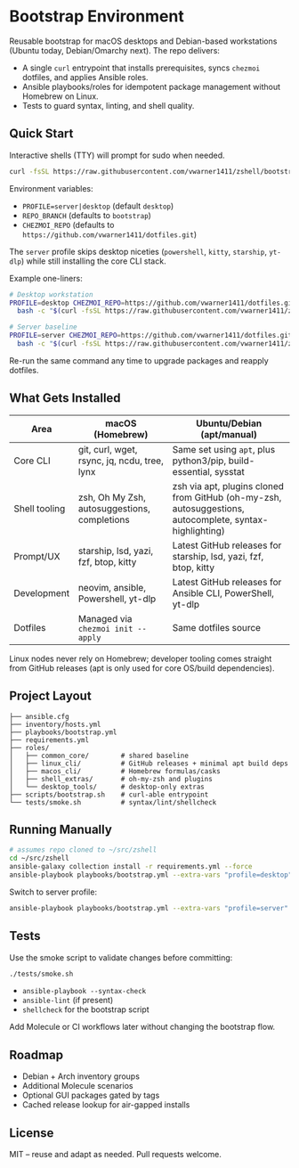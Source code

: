 # Bootstrap Environment

Reusable bootstrap for macOS desktops and Debian-based workstations (Ubuntu today, Debian/Omarchy next). The repo delivers:

- A single `curl` entrypoint that installs prerequisites, syncs `chezmoi` dotfiles, and applies Ansible roles.
- Ansible playbooks/roles for idempotent package management without Homebrew on Linux.
- Tests to guard syntax, linting, and shell quality.

## Quick Start

Interactive shells (TTY) will prompt for sudo when needed.

```bash
curl -fsSL https://raw.githubusercontent.com/vwarner1411/zshell/bootstrap/scripts/bootstrap.sh | bash
```

Environment variables:

- `PROFILE=server|desktop` (default `desktop`)
- `REPO_BRANCH` (defaults to `bootstrap`)
- `CHEZMOI_REPO` (defaults to `https://github.com/vwarner1411/dotfiles.git`)

The `server` profile skips desktop niceties (`powershell`, `kitty`, `starship`, `yt-dlp`) while still installing the core CLI stack.

Example one-liners:

```bash
# Desktop workstation
PROFILE=desktop CHEZMOI_REPO=https://github.com/vwarner1411/dotfiles.git \
  bash -c "$(curl -fsSL https://raw.githubusercontent.com/vwarner1411/zshell/bootstrap/scripts/bootstrap.sh)"

# Server baseline
PROFILE=server CHEZMOI_REPO=https://github.com/vwarner1411/dotfiles.git \
  bash -c "$(curl -fsSL https://raw.githubusercontent.com/vwarner1411/zshell/bootstrap/scripts/bootstrap.sh)"
```

Re-run the same command any time to upgrade packages and reapply dotfiles.

## What Gets Installed

| Area                | macOS (Homebrew)                              | Ubuntu/Debian (apt/manual)                                        |
|---------------------|-----------------------------------------------|-------------------------------------------------------------------|
| Core CLI            | git, curl, wget, rsync, jq, ncdu, tree, lynx  | Same set using `apt`, plus python3/pip, build-essential, sysstat  |
| Shell tooling       | zsh, Oh My Zsh, autosuggestions, completions  | zsh via apt, plugins cloned from GitHub (oh-my-zsh, autosuggestions, autocomplete, syntax-highlighting) |
| Prompt/UX           | starship, lsd, yazi, fzf, btop, kitty         | Latest GitHub releases for starship, lsd, yazi, fzf, btop, kitty  |
| Development         | neovim, ansible, Powershell, yt-dlp           | Latest GitHub releases for Ansible CLI, PowerShell, yt-dlp        |
| Dotfiles            | Managed via `chezmoi init --apply`            | Same dotfiles source                                              |

Linux nodes never rely on Homebrew; developer tooling comes straight from GitHub releases (apt is only used for core OS/build dependencies).

## Project Layout

```
├── ansible.cfg
├── inventory/hosts.yml
├── playbooks/bootstrap.yml
├── requirements.yml
├── roles/
│   ├── common_core/        # shared baseline
│   ├── linux_cli/          # GitHub releases + minimal apt build deps
│   ├── macos_cli/          # Homebrew formulas/casks
│   ├── shell_extras/       # oh-my-zsh and plugins
│   └── desktop_tools/      # desktop-only extras
├── scripts/bootstrap.sh    # curl-able entrypoint
└── tests/smoke.sh          # syntax/lint/shellcheck
```

## Running Manually

```bash
# assumes repo cloned to ~/src/zshell
cd ~/src/zshell
ansible-galaxy collection install -r requirements.yml --force
ansible-playbook playbooks/bootstrap.yml --extra-vars "profile=desktop" --ask-become-pass
```

Switch to server profile:

```bash
ansible-playbook playbooks/bootstrap.yml --extra-vars "profile=server" --ask-become-pass
```

## Tests

Use the smoke script to validate changes before committing:

```bash
./tests/smoke.sh
```

- `ansible-playbook --syntax-check`
- `ansible-lint` (if present)
- `shellcheck` for the bootstrap script

Add Molecule or CI workflows later without changing the bootstrap flow.

## Roadmap

- Debian + Arch inventory groups
- Additional Molecule scenarios
- Optional GUI packages gated by tags
- Cached release lookup for air-gapped installs

## License

MIT – reuse and adapt as needed. Pull requests welcome.
